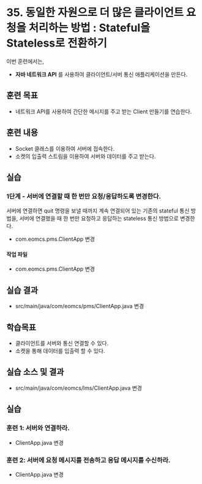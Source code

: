 # 35. 동일한 자원으로 더 많은 클라이언트 요청을 처리하는 방법 : Stateful을 Stateless로 전환하기

이번 훈련에서는,
- **자바 네트워크 API** 를 사용하여 클라이언트/서버 통신 애플리케이션을 만든다. 

## 훈련 목표
- 네트워크 API를 사용하여 간단한 메시지를 주고 받는 Client 만들기를 연습한다.

## 훈련 내용
- Socket 클래스를 이용하여 서버에 접속한다.
- 소켓의 입출력 스트림을 이용하여 서버와 데이터를 주고 받는다.


## 실습

### 1단계 - 서버에 연결할 때 한 번만 요청/응답하도록 변경한다.

서버에 연결하면 quit 명령을 보낼 때까지 계속 연결되어 있는 
기존의 stateful 통신 방법을,
서버에 연결했을 때 한 번만 요청하고 응답하는 stateless 통신 방법으로 변경한다.

- com.eomcs.pms.ClientApp 변경

#### 작업 파일
- com.eomcs.pms.ClientApp 변경

## 실습 결과
- src/main/java/com/eomcs/pms/ClientApp.java 변경



## 학습목표

- 클라이언트를 서버와 통신 연결할 수 있다.
- 소켓을 통해 데이터를 입출력 할 수 있다.

## 실습 소스 및 결과

- src/main/java/com/eomcs/lms/ClientApp.java 변경

## 실습  

### 훈련 1: 서버와 연결하라.

- ClientApp.java 변경

### 훈련 2: 서버에 요청 메시지를 전송하고 응답 메시지를 수신하라.

- ClientApp.java 변경
